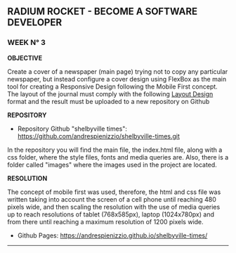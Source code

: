 ## RADIUM ROCKET - BECOME A SOFTWARE DEVELOPER

### WEEK N° 3

**OBJECTIVE**

Create a cover of a newspaper (main page) trying not to copy any particular newspaper, but instead configure a cover design using FlexBox as the main tool for creating a Responsive Design following the Mobile First concept.
The layout of the journal must comply with the following [Layout Design][df1] format and the result must be uploaded to a new repository on Github 

**REPOSITORY**

* Repository Github "shelbyville times":
https://github.com/andrespienizzio/shelbyville-times.git

In the repository you will find the main file, the index.html file, along with a css folder, where the style files, fonts and media queries are. Also, there is a folder called "images" where the images used in the project are located.

**RESOLUTION**

The concept of mobile first was used, therefore, the html and css file was written taking into account the screen of a cell phone until reaching 480 pixels wide, and then scaling the resolution with the use of media queries up to reach resolutions of tablet (768x585px), laptop (1024x780px) and from there until reaching a maximum resolution of 1200 pixels wide.

* Github Pages: https://andrespienizzio.github.io/shelbyville-times/

   [df1]: <https://www.w3schools.com/css/css_website_layout.asp>
---
